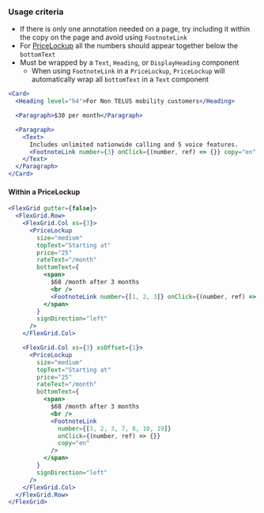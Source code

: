 ### Usage criteria

- If there is only one annotation needed on a page, try including it within the copy on the page and avoid using `FootnoteLink`
- For [PriceLockup](#pricelockup) all the numbers should appear together below the `bottomText`
- Must be wrapped by a `Text`, `Heading`, or `DisplayHeading` component
  - When using `FootnoteLink` in a `PriceLockup`, `PriceLockup` will automatically wrap all `bottomText` in a `Text` component

```jsx
<Card>
  <Heading level="h4">For Non TELUS mobility customers</Heading>

  <Paragraph>$30 per month</Paragraph>

  <Paragraph>
    <Text>
      Includes unlimited nationwide calling and 5 voice features.
      <FootnoteLink number={3} onClick={(number, ref) => {}} copy="en" />
    </Text>
  </Paragraph>
</Card>
```

#### Within a PriceLockup

```jsx
<FlexGrid gutter={false}>
  <FlexGrid.Row>
    <FlexGrid.Col xs={3}>
      <PriceLockup
        size="medium"
        topText="Starting at"
        price="25"
        rateText="/month"
        bottomText={
          <span>
            $68 /month after 3 months
            <br />
            <FootnoteLink number={[1, 2, 3]} onClick={(number, ref) => {}} copy="en" />
          </span>
        }
        signDirection="left"
      />
    </FlexGrid.Col>

    <FlexGrid.Col xs={3} xsOffset={1}>
      <PriceLockup
        size="medium"
        topText="Starting at"
        price="25"
        rateText="/month"
        bottomText={
          <span>
            $68 /month after 3 months
            <br />
            <FootnoteLink
              number={[1, 2, 3, 7, 8, 10, 19]}
              onClick={(number, ref) => {}}
              copy="en"
            />
          </span>
        }
        signDirection="left"
      />
    </FlexGrid.Col>
  </FlexGrid.Row>
</FlexGrid>
```
